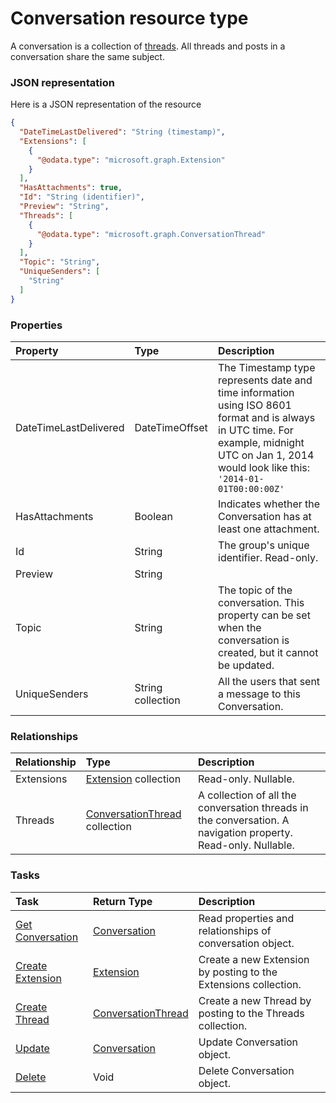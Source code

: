 # Conversation resource type

A conversation is a collection of [threads](#ConversationThreadResource). All threads and posts in a conversation share the same subject.

### JSON representation

Here is a JSON representation of the resource

```json
{
  "DateTimeLastDelivered": "String (timestamp)",
  "Extensions": [
    {
      "@odata.type": "microsoft.graph.Extension"
    }
  ],
  "HasAttachments": true,
  "Id": "String (identifier)",
  "Preview": "String",
  "Threads": [
    {
      "@odata.type": "microsoft.graph.ConversationThread"
    }
  ],
  "Topic": "String",
  "UniqueSenders": [
    "String"
  ]
}

```
### Properties
| Property	   | Type	|Description|
|:---------------|:--------|:----------|
|DateTimeLastDelivered|DateTimeOffset|The Timestamp type represents date and time information using ISO 8601 format and is always in UTC time. For example, midnight UTC on Jan 1, 2014 would look like this: `'2014-01-01T00:00:00Z'`|
|HasAttachments|Boolean|Indicates whether the Conversation has at least one attachment.|
|Id|String|The group's unique identifier. Read-only.|
|Preview|String||
|Topic|String|The topic of the conversation. This property can be set when the conversation is created, but it cannot be updated.|
|UniqueSenders|String collection|All the users that sent a message to this Conversation.|

### Relationships
| Relationship | Type	|Description|
|:---------------|:--------|:----------|
|Extensions|[Extension](extension.md) collection| Read-only. Nullable.|
|Threads|[ConversationThread](conversationthread.md) collection|A collection of all the conversation threads in the conversation. A navigation property. Read-only. Nullable.|

### Tasks

| Task		   | Return Type	|Description|
|:---------------|:--------|:----------|
|[Get Conversation](../api/conversation_get.md) | [Conversation](conversation.md) |Read properties and relationships of conversation object.|
|[Create Extension](../api/conversation_post_extensions.md) |[Extension](extension.md)| Create a new Extension by posting to the Extensions collection.|
|[Create Thread](../api/conversation_post_threads.md) |[ConversationThread](conversationthread.md)| Create a new Thread by posting to the Threads collection.|
|[Update](../api/conversation_update.md) | [Conversation](conversation.md)	|Update Conversation object. |
|[Delete](../api/conversation_delete.md) | Void	|Delete Conversation object. |

<!-- uuid: ef65cdc1-2b53-4770-af03-14560a0d4c63
2015-10-12 23:28:10 UTC -->